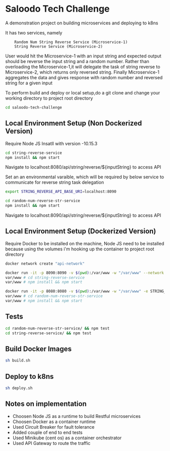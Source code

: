 # Saloodo Tech Challenge

A demonstration project on building microservices and deploying to k8ns

It has two services, namely
```
    Random Num String Reverse Service (Microservice-1)
    String Reverse Service (Microservice-2)
```

User would hit the Microservice-1 with an input string and expected output should be reverse the input string and a random number.
Rather than overloading the Microservice-1,it will delegate the task of string reverse to Microservice-2, which returns only reversed string. Finally Microservice-1 aggregates the data and gives response with random number and reversed string for a given input


To perform build and deploy or local setup,do a git clone and change your working directory to project root directory
```bash
cd saloodo-tech-challenge
```

## Local Environment Setup (Non Dockerized Version)

Require Node JS Insatll with version -10.15.3
```bash
cd string-reverse-service
npm install && npm start
```
Navigate to localhost:8080/api/string/reverse/${inputString} to access API

Set an an environmental varaible, which will be required by below service to communicate for reverse string task delegation
```bash
export STRING_REVERSE_API_BASE_URI=localhost:8090
```

```bash
cd random-num-reverse-str-service
npm install && npm start
```
Navigate to localhost:8090/api/string/reverse/${inputString} to access API

## Local Environment Setup (Dockerized Version)

Require Docker to be installed on the machine, Node JS need to be installed because using the volumes i'm hooking up the container to project root directory

```bash
docker network create "api-network"
```

```bash
docker run -it -p 8090:8090 -v $(pwd):/var/www -w "/var/www" --network "api-network" --name "string-reverse-api" node:12.10.0-alpine sh
var/www # cd string-reverse-service
var/www # npm install && npm start
```

```bash
docker run -it -p 8080:8080 -v $(pwd):/var/www -w "/var/www" -e STRING_REVERSE_API_BASE_URI="string-reverse-api:8090" --network "api-network" --name "ran-num-rev-str-api" node:12.10.0-alpine sh
var/www # cd random-num-reverse-str-service
var/www # npm install && npm start
```


## Tests

```bash
cd random-num-reverse-str-service/ && npm test
cd string-reverse-service/ && npm test
```

## Build Docker Images

```bash
sh build.sh
```
## Deploy to k8ns

```bash
sh deploy.sh
```

## Notes on implementation
- Choosen Node JS as a runtime to build Restful microservices
- Choosen Docker as a container runtime
- Used Circuit Breaker for fault tolerance
- Added couple of end to end tests
- Used Minikube (cent os) as a container orchestrator
- Used API Gateway to route the traffic

